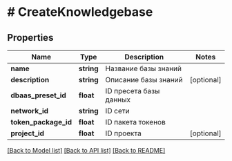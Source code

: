 # # CreateKnowledgebase

## Properties

Name | Type | Description | Notes
------------ | ------------- | ------------- | -------------
**name** | **string** | Название базы знаний |
**description** | **string** | Описание базы знаний | [optional]
**dbaas_preset_id** | **float** | ID пресета базы данных |
**network_id** | **string** | ID сети |
**token_package_id** | **float** | ID пакета токенов |
**project_id** | **float** | ID проекта | [optional]

[[Back to Model list]](../../README.md#models) [[Back to API list]](../../README.md#endpoints) [[Back to README]](../../README.md)
